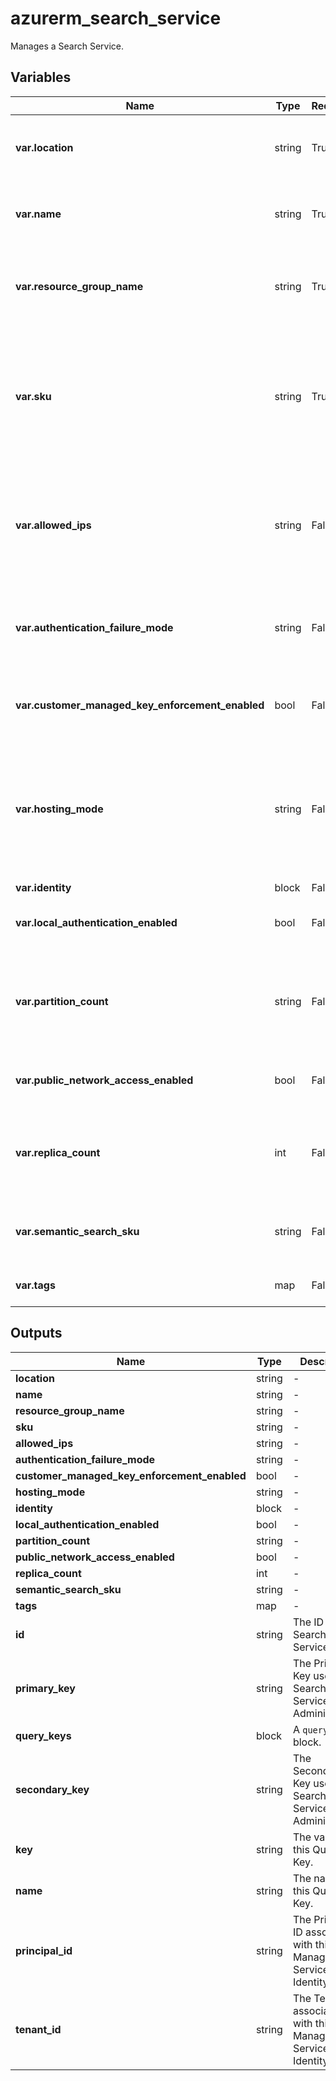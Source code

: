 # azurerm_search_service

Manages a Search Service.

## Variables

| Name | Type | Required? |  Default  |  possible values |  Description |
| ---- | ---- | --------- |  ----------- | ----------- | ----------- |
| **var.location** | string | True | -  |  -  |  The Azure Region where the Search Service should exist. Changing this forces a new Search Service to be created. | 
| **var.name** | string | True | -  |  -  |  The Name which should be used for this Search Service. Changing this forces a new Search Service to be created. | 
| **var.resource_group_name** | string | True | -  |  -  |  The name of the Resource Group where the Search Service should exist. Changing this forces a new Search Service to be created. | 
| **var.sku** | string | True | -  |  `basic`, `free`, `standard`, `standard2`, `standard3`, `storage_optimized_l1`, `storage_optimized_l2`  |  The SKU which should be used for this Search Service. Possible values include `basic`, `free`, `standard`, `standard2`, `standard3`, `storage_optimized_l1` and `storage_optimized_l2`. Changing this forces a new Search Service to be created. | 
| **var.allowed_ips** | string | False | -  |  -  |  Specifies a list of inbound IPv4 or CIDRs that are allowed to access the Search Service. If the incoming IP request is from an IP address which is not included in the `allowed_ips` it will be blocked by the Search Services firewall. | 
| **var.authentication_failure_mode** | string | False | -  |  `http401WithBearerChallenge`, `http403`  |  Specifies the response that the Search Service should return for requests that fail authentication. Possible values include `http401WithBearerChallenge` or `http403`. | 
| **var.customer_managed_key_enforcement_enabled** | bool | False | `False`  |  -  |  Specifies whether the Search Service should enforce that non-customer resources are encrypted. Defaults to `false`. | 
| **var.hosting_mode** | string | False | `default`  |  `highDensity`, `default`  |  Specifies the Hosting Mode, which allows for High Density partitions (that allow for up to 1000 indexes) should be supported. Possible values are `highDensity` or `default`. Defaults to `default`. Changing this forces a new Search Service to be created. | 
| **var.identity** | block | False | -  |  -  |  An `identity` block. | 
| **var.local_authentication_enabled** | bool | False | `True`  |  -  |  Specifies whether the Search Service allows authenticating using API Keys? Defaults to `true`. | 
| **var.partition_count** | string | False | `1`  |  `1`, `2`, `3`, `4`, `6`, `12`  |  Specifies the number of partitions which should be created. This field cannot be set when using a `free` or `basic` sku ([see the Microsoft documentation](https://learn.microsoft.com/azure/search/search-sku-tier)). Possible values include `1`, `2`, `3`, `4`, `6`, or `12`. Defaults to `1`. | 
| **var.public_network_access_enabled** | bool | False | `True`  |  -  |  Specifies whether Public Network Access is allowed for this resource. Defaults to `true`. | 
| **var.replica_count** | int | False | -  |  -  |  Specifies the number of Replica's which should be created for this Search Service. This field cannot be set when using a `free` sku ([see the Microsoft documentation](https://learn.microsoft.com/azure/search/search-sku-tier)). | 
| **var.semantic_search_sku** | string | False | -  |  `free`, `standard`  |  Specifies the Semantic Search SKU which should be used for this Search Service. Possible values include `free` and `standard`. | 
| **var.tags** | map | False | -  |  -  |  Specifies a mapping of tags which should be assigned to this Search Service. | 



## Outputs

| Name | Type | Description |
| ---- | ---- | --------- | 
| **location** | string  | - | 
| **name** | string  | - | 
| **resource_group_name** | string  | - | 
| **sku** | string  | - | 
| **allowed_ips** | string  | - | 
| **authentication_failure_mode** | string  | - | 
| **customer_managed_key_enforcement_enabled** | bool  | - | 
| **hosting_mode** | string  | - | 
| **identity** | block  | - | 
| **local_authentication_enabled** | bool  | - | 
| **partition_count** | string  | - | 
| **public_network_access_enabled** | bool  | - | 
| **replica_count** | int  | - | 
| **semantic_search_sku** | string  | - | 
| **tags** | map  | - | 
| **id** | string  | The ID of the Search Service. | 
| **primary_key** | string  | The Primary Key used for Search Service Administration. | 
| **query_keys** | block  | A `query_keys` block. | 
| **secondary_key** | string  | The Secondary Key used for Search Service Administration. | 
| **key** | string  | The value of this Query Key. | 
| **name** | string  | The name of this Query Key. | 
| **principal_id** | string  | The Principal ID associated with this Managed Service Identity. | 
| **tenant_id** | string  | The Tenant ID associated with this Managed Service Identity. | 